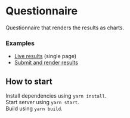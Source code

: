 # Questionnaire

Questionnaire that renders the results as charts.

### Examples

- [Live results](https://defactosoftware.github.io/Questionnaire/) (single page)
- [Submit and render results](https://defactosoftware.github.io/Questionnaire/questions.html)

## How to start

Install dependencies using `yarn install`.  
Start server using `yarn start`.  
Build using `yarn build`.
